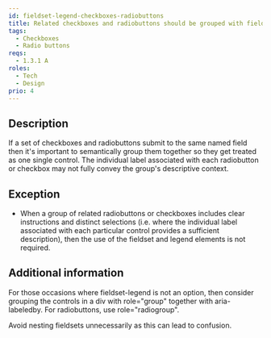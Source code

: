 ```yaml
---
id: fieldset-legend-checkboxes-radiobuttons
title: Related checkboxes and radiobuttons should be grouped with fieldset-legend
tags:
  - Checkboxes
  - Radio buttons
reqs:
  - 1.3.1 A
roles:
  - Tech
  - Design
prio: 4
---
```


## Description

If a set of checkboxes and radiobuttons submit to the same named field then it's important to semantically group them together so they get treated as one single control. The individual label associated with each radiobutton or checkbox may not fully convey the group's descriptive context.

## Exception

- When a group of related radiobuttons or checkboxes includes clear instructions and distinct selections (i.e. where the individual label associated with each particular control provides a sufficient description), then the use of the fieldset and legend elements is not required.

## Additional information

For those occasions where fieldset-legend is not an option, then consider grouping the controls in a div with role="group" together with aria-labeledby. For radiobuttons, use role="radiogroup".

Avoid nesting fieldsets unnecessarily as this can lead to confusion.
